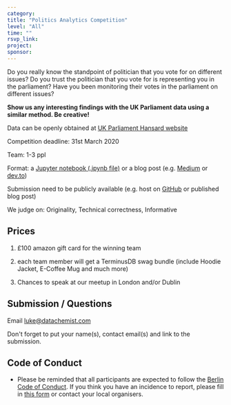 ```yaml
---
category:
title: "Politics Analytics Competition"
level: "All"
time: ""
rsvp_link:
project:
sponsor:
---
```


Do you really know the standpoint of politician that you vote for on different issues? Do you trust the politician that you vote for is representing you in the parliament? Have you been monitoring their votes in the parliament on different issues?

**Show us any interesting findings with the UK Parliament data using a similar method. Be creative!**

Data can be openly obtained at [UK Parliament Hansard website](https://hansard.parliament.uk/)

Competition deadline: 31st March 2020

Team: 1-3 ppl

Format: a [Jupyter notebook (.ipynb file)](https://jupyter.org/) or a blog post (e.g. [Medium](https://medium.com/) or [dev.to](https://dev.to/))

Submission need to be publicly available (e.g. host on [GitHub](http://github.com/) or published blog post)

We judge on: Originality, Technical correctness, Informative


Prices
---------------
1. £100 amazon gift card for the winning team

2. each team member will get a TerminusDB swag bundle
(include Hoodie Jacket, E-Coffee Mug and much more)

3. Chances to speak at our meetup in London and/or Dublin


Submission / Questions
---------------
Email luke@datachemist.com

Don't forget to put your name(s), contact email(s) and link to the submission.


Code of Conduct
---------------

- Please be reminded that all participants are expected to follow the [Berlin Code of Conduct](https://berlincodeofconduct.org/). If you think you have an incidence to report, please fill in [this form](https://forms.gle/hJdQsUQ7VsWj1NMn7) or contact your local organisers.
